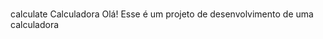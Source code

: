 # <span class="material-symbols-outlined">
calculate
</span>Calculadora 
Olá! 
Esse é um projeto de desenvolvimento de uma calculadora
